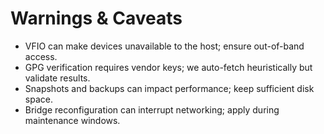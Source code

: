 # Warnings & Caveats

- VFIO can make devices unavailable to the host; ensure out-of-band access.
- GPG verification requires vendor keys; we auto-fetch heuristically but validate results.
- Snapshots and backups can impact performance; keep sufficient disk space.
- Bridge reconfiguration can interrupt networking; apply during maintenance windows.
